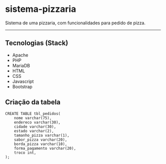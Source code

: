 # sistema-pizzaria
Sistema de uma pizzaria, com funcionalidades para pedido de pizza.

---
## Tecnologias (Stack)
- Apache
- PHP
- MariaDB
- HTML
- CSS
- Javascript
- Bootstrap

## Criação da tabela
```
CREATE TABLE tbl_pedidos(
    nome varchar(75),
    endereco varchar(30),
    cidade varchar(30),
    estado varchar(2),
    tamanho_pizza varchar(1),
    sabor_pizza varchar(20),
    borda_pizza varchar(10),
    forma_pagamento varchar(20),
    troco int,
);

